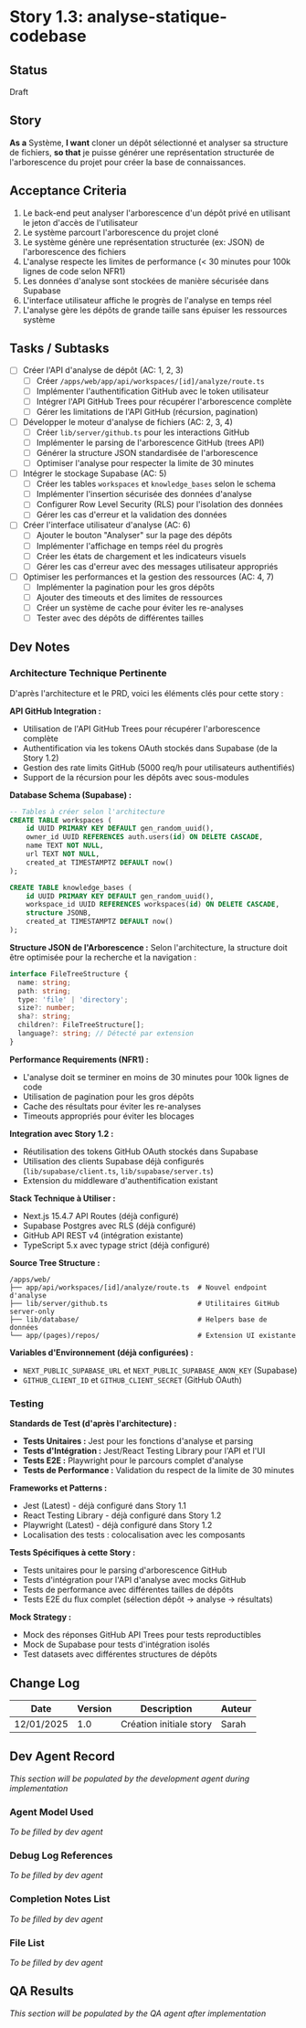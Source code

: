 # Story 1.3: analyse-statique-codebase

## Status
Draft

## Story
**As a** Système,
**I want** cloner un dépôt sélectionné et analyser sa structure de fichiers,
**so that** je puisse générer une représentation structurée de l'arborescence du projet pour créer la base de connaissances.

## Acceptance Criteria
1. Le back-end peut analyser l'arborescence d'un dépôt privé en utilisant le jeton d'accès de l'utilisateur
2. Le système parcourt l'arborescence du projet cloné
3. Le système génère une représentation structurée (ex: JSON) de l'arborescence des fichiers
4. L'analyse respecte les limites de performance (< 30 minutes pour 100k lignes de code selon NFR1)
5. Les données d'analyse sont stockées de manière sécurisée dans Supabase
6. L'interface utilisateur affiche le progrès de l'analyse en temps réel
7. L'analyse gère les dépôts de grande taille sans épuiser les ressources système

## Tasks / Subtasks
- [ ] Créer l'API d'analyse de dépôt (AC: 1, 2, 3)
  - [ ] Créer `/apps/web/app/api/workspaces/[id]/analyze/route.ts`
  - [ ] Implémenter l'authentification GitHub avec le token utilisateur
  - [ ] Intégrer l'API GitHub Trees pour récupérer l'arborescence complète
  - [ ] Gérer les limitations de l'API GitHub (récursion, pagination)
- [ ] Développer le moteur d'analyse de fichiers (AC: 2, 3, 4)
  - [ ] Créer `lib/server/github.ts` pour les interactions GitHub
  - [ ] Implémenter le parsing de l'arborescence GitHub (trees API)
  - [ ] Générer la structure JSON standardisée de l'arborescence
  - [ ] Optimiser l'analyse pour respecter la limite de 30 minutes
- [ ] Intégrer le stockage Supabase (AC: 5)
  - [ ] Créer les tables `workspaces` et `knowledge_bases` selon le schema
  - [ ] Implémenter l'insertion sécurisée des données d'analyse
  - [ ] Configurer Row Level Security (RLS) pour l'isolation des données
  - [ ] Gérer les cas d'erreur et la validation des données
- [ ] Créer l'interface utilisateur d'analyse (AC: 6)
  - [ ] Ajouter le bouton "Analyser" sur la page des dépôts
  - [ ] Implémenter l'affichage en temps réel du progrès
  - [ ] Créer les états de chargement et les indicateurs visuels
  - [ ] Gérer les cas d'erreur avec des messages utilisateur appropriés
- [ ] Optimiser les performances et la gestion des ressources (AC: 4, 7)
  - [ ] Implémenter la pagination pour les gros dépôts
  - [ ] Ajouter des timeouts et des limites de ressources
  - [ ] Créer un système de cache pour éviter les re-analyses
  - [ ] Tester avec des dépôts de différentes tailles

## Dev Notes

### Architecture Technique Pertinente
D'après l'architecture et le PRD, voici les éléments clés pour cette story :

**API GitHub Integration :**
- Utilisation de l'API GitHub Trees pour récupérer l'arborescence complète
- Authentification via les tokens OAuth stockés dans Supabase (de la Story 1.2)
- Gestion des rate limits GitHub (5000 req/h pour utilisateurs authentifiés)
- Support de la récursion pour les dépôts avec sous-modules

**Database Schema (Supabase) :**
```sql
-- Tables à créer selon l'architecture
CREATE TABLE workspaces (
    id UUID PRIMARY KEY DEFAULT gen_random_uuid(),
    owner_id UUID REFERENCES auth.users(id) ON DELETE CASCADE,
    name TEXT NOT NULL,
    url TEXT NOT NULL,
    created_at TIMESTAMPTZ DEFAULT now()
);

CREATE TABLE knowledge_bases (
    id UUID PRIMARY KEY DEFAULT gen_random_uuid(),
    workspace_id UUID REFERENCES workspaces(id) ON DELETE CASCADE,
    structure JSONB,
    created_at TIMESTAMPTZ DEFAULT now()
);
```

**Structure JSON de l'Arborescence :**
Selon l'architecture, la structure doit être optimisée pour la recherche et la navigation :
```typescript
interface FileTreeStructure {
  name: string;
  path: string;
  type: 'file' | 'directory';
  size?: number;
  sha?: string;
  children?: FileTreeStructure[];
  language?: string; // Détecté par extension
}
```

**Performance Requirements (NFR1) :**
- L'analyse doit se terminer en moins de 30 minutes pour 100k lignes de code
- Utilisation de pagination pour les gros dépôts
- Cache des résultats pour éviter les re-analyses
- Timeouts appropriés pour éviter les blocages

**Integration avec Story 1.2 :**
- Réutilisation des tokens GitHub OAuth stockés dans Supabase
- Utilisation des clients Supabase déjà configurés (`lib/supabase/client.ts`, `lib/supabase/server.ts`)
- Extension du middleware d'authentification existant

**Stack Technique à Utiliser :**
- Next.js 15.4.7 API Routes (déjà configuré)
- Supabase Postgres avec RLS (déjà configuré)
- GitHub API REST v4 (intégration existante)
- TypeScript 5.x avec typage strict (déjà configuré)

**Source Tree Structure :**
```
/apps/web/
├── app/api/workspaces/[id]/analyze/route.ts  # Nouvel endpoint d'analyse
├── lib/server/github.ts                      # Utilitaires GitHub server-only
├── lib/database/                             # Helpers base de données
└── app/(pages)/repos/                        # Extension UI existante
```

**Variables d'Environnement (déjà configurées) :**
- `NEXT_PUBLIC_SUPABASE_URL` et `NEXT_PUBLIC_SUPABASE_ANON_KEY` (Supabase)
- `GITHUB_CLIENT_ID` et `GITHUB_CLIENT_SECRET` (GitHub OAuth)

### Testing
**Standards de Test (d'après l'architecture) :**
- **Tests Unitaires :** Jest pour les fonctions d'analyse et parsing
- **Tests d'Intégration :** Jest/React Testing Library pour l'API et l'UI
- **Tests E2E :** Playwright pour le parcours complet d'analyse
- **Tests de Performance :** Validation du respect de la limite de 30 minutes

**Frameworks et Patterns :**
- Jest (Latest) - déjà configuré dans Story 1.1
- React Testing Library - déjà configuré dans Story 1.2
- Playwright (Latest) - déjà configuré dans Story 1.2
- Localisation des tests : colocalisation avec les composants

**Tests Spécifiques à cette Story :**
- Tests unitaires pour le parsing d'arborescence GitHub
- Tests d'intégration pour l'API d'analyse avec mocks GitHub
- Tests de performance avec différentes tailles de dépôts
- Tests E2E du flux complet (sélection dépôt → analyse → résultats)

**Mock Strategy :**
- Mock des réponses GitHub API Trees pour tests reproductibles
- Mock de Supabase pour tests d'intégration isolés
- Test datasets avec différentes structures de dépôts

## Change Log
| Date       | Version | Description              | Auteur |
|------------|---------|--------------------------|--------|
| 12/01/2025 | 1.0     | Création initiale story  | Sarah  |

## Dev Agent Record
*This section will be populated by the development agent during implementation*

### Agent Model Used
*To be filled by dev agent*

### Debug Log References
*To be filled by dev agent*

### Completion Notes List
*To be filled by dev agent*

### File List
*To be filled by dev agent*

## QA Results
*This section will be populated by the QA agent after implementation*
